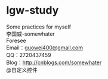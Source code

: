 ﻿# lgw-study  
Some practices for myself  
李国威-somewhater  
Foresee  
Email：guowei400@gmail.com  
QQ：2720437459  
Blog：http://cnblogs.com/somewhater  
@自定义控件

